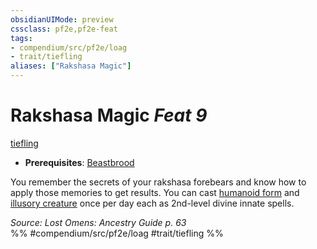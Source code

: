 ```yaml
---
obsidianUIMode: preview
cssclass: pf2e,pf2e-feat
tags:
- compendium/src/pf2e/loag
- trait/tiefling
aliases: ["Rakshasa Magic"]
---
```

# Rakshasa Magic  *Feat 9*  
[tiefling](tiefling-b1.md "Tiefling Ancestry & Heritage Trait")  

- **Prerequisites**: [Beastbrood](beastbrood-loag.md)

You remember the secrets of your rakshasa forebears and know how to apply those memories to get results. You can cast [humanoid form](humanoid-form.md) and [illusory creature](illusory-creature.md) once per day each as 2nd-level divine innate spells.

*Source: Lost Omens: Ancestry Guide p. 63*  
%% #compendium/src/pf2e/loag #trait/tiefling %%